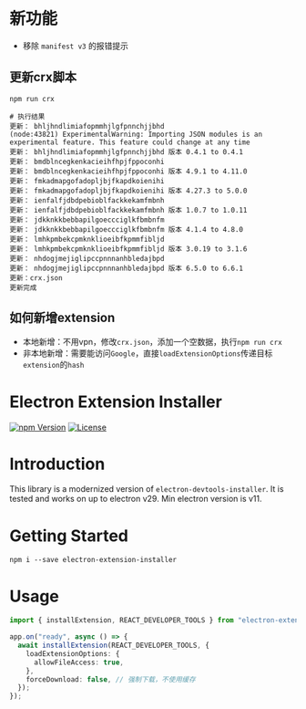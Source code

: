 # 新功能

- 移除 `manifest v3` 的报错提示

## 更新crx脚本

```
npm run crx

# 执行结果
更新： bhljhndlimiafopmmhjlgfpnnchjjbhd
(node:43821) ExperimentalWarning: Importing JSON modules is an experimental feature. This feature could change at any time
更新： bhljhndlimiafopmmhjlgfpnnchjjbhd 版本 0.4.1 to 0.4.1
更新： bmdblncegkenkacieihfhpjfppoconhi
更新： bmdblncegkenkacieihfhpjfppoconhi 版本 4.9.1 to 4.11.0
更新： fmkadmapgofadopljbjfkapdkoienihi
更新： fmkadmapgofadopljbjfkapdkoienihi 版本 4.27.3 to 5.0.0
更新： ienfalfjdbdpebioblfackkekamfmbnh
更新： ienfalfjdbdpebioblfackkekamfmbnh 版本 1.0.7 to 1.0.11
更新： jdkknkkbebbapilgoeccciglkfbmbnfm
更新： jdkknkkbebbapilgoeccciglkfbmbnfm 版本 4.1.4 to 4.8.0
更新： lmhkpmbekcpmknklioeibfkpmmfibljd
更新： lmhkpmbekcpmknklioeibfkpmmfibljd 版本 3.0.19 to 3.1.6
更新： nhdogjmejiglipccpnnnanhbledajbpd
更新： nhdogjmejiglipccpnnnanhbledajbpd 版本 6.5.0 to 6.6.1
更新：crx.json
更新完成
```

## 如何新增extension
  - 本地新增：不用vpn，修改`crx.json`，添加一个空数据，执行`npm run crx`
  - 非本地新增：需要能访问`Google`，直接`loadExtensionOptions`传递目标`extension`的`hash`

# Electron Extension Installer

[![npm Version](https://img.shields.io/npm/v/electron-extension-installer.svg)](https://www.npmjs.com/package/electron-extension-installer) [![License](https://img.shields.io/npm/l/electron-extension-installer.svg)](https://www.npmjs.com/package/electron-extension-installer)

# Introduction

This library is a modernized version of `electron-devtools-installer`. It is tested and works on up to electron v29. Min electron version is v11.

# Getting Started

```
npm i --save electron-extension-installer
```

# Usage

```typescript
import { installExtension, REACT_DEVELOPER_TOOLS } from "electron-extension-installer";

app.on("ready", async () => {
  await installExtension(REACT_DEVELOPER_TOOLS, {
    loadExtensionOptions: {
      allowFileAccess: true,
    },
    forceDownload: false, // 强制下载，不使用缓存
  });
});
```
